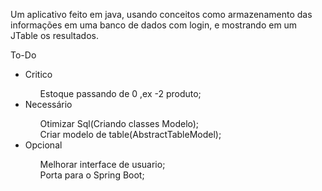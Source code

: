 Um aplicativo feito em java, usando conceitos como armazenamento das informações em uma banco de dados com login, e mostrando em um JTable os resultados.

To-Do

<ul>
  <li>Critico</li>
   <ul>
      Estoque passando de 0 ,ex -2 produto;<br>
   </ul>
  
  <li>Necessário</li>
     <ul>
       Otimizar Sql(Criando classes Modelo);<br>
       Criar modelo de table(AbstractTableModel);<br>
    </ul>
   
  <li>Opcional</li>
    <ul>
       Melhorar interface de usuario;<br>
       Porta para o Spring Boot;<br>
    </ul>

</ul>
